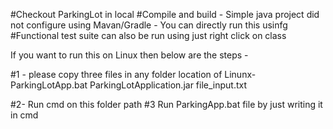 #Checkout ParkingLot in local
#Compile and build - Simple java project did not configure using Mavan/Gradle - You can directly run this usinfg 
#Functional test suite can also be run using just right click on class


If you want to run this on Linux then below are the steps -

#1 - please copy three files in any folder location of Linunx-
ParkingLotApp.bat
ParkingLotApplication.jar
file_input.txt 

#2- Run cmd on this folder path 
#3 Run ParkingApp.bat file by just writing it in cmd

